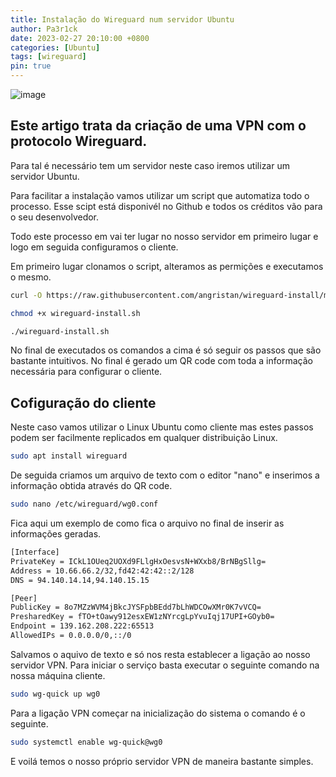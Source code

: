 ```yaml
---
title: Instalação do Wireguard num servidor Ubuntu
author: Pa3r1ck
date: 2023-02-27 20:10:00 +0800
categories: [Ubuntu]
tags: [wireguard]
pin: true
---
```


![image](https://upload.wikimedia.org/wikipedia/commons/9/98/Logo_of_WireGuard.svg)


## Este artigo trata da criação de uma VPN com o protocolo Wireguard.

Para tal é necessário tem um servidor neste caso iremos utilizar um servidor Ubuntu.

Para facilitar a instalação vamos utilizar um script que automatiza todo o processo. Esse scipt está disponivél no Github e todos os créditos vão para o seu desenvolvedor. 

Todo este processo em vai ter lugar no nosso servidor em primeiro lugar e logo em seguida configuramos o cliente.

Em primeiro lugar clonamos o script, alteramos as permições e executamos o mesmo.
``` bash
curl -O https://raw.githubusercontent.com/angristan/wireguard-install/master/wireguard-install.sh

chmod +x wireguard-install.sh

./wireguard-install.sh
```

No final de executados os comandos a cima é só seguir os passos que são bastante intuitivos. No final é gerado um QR code com toda a informação necessária para configurar o cliente.

## Cofiguração do cliente 

Neste caso vamos utilizar o Linux Ubuntu como cliente mas estes passos podem ser facilmente replicados em qualquer distribuição Linux.

``` bash
sudo apt install wireguard 
```

De seguida criamos um arquivo de texto com o editor "nano" e inserimos a informação obtida através do QR code.

``` bash
sudo nano /etc/wireguard/wg0.conf 
```

Fica aqui um exemplo de como fica o arquivo no final de inserir as informações geradas.

``` bash
[Interface]
PrivateKey = ICkL1OUeq2UOXd9FLlgHxOesvsN+WXxb8/BrNBgSllg=
Address = 10.66.66.2/32,fd42:42:42::2/128
DNS = 94.140.14.14,94.140.15.15

[Peer]
PublicKey = 8o7MZzWVM4jBkcJYSFpbBEdd7bLhWDCOwXMr0K7vVCQ=
PresharedKey = fTO+tOawy912esxEW1zNYrcgLpYvuIqj17UPI+GOyb0=
Endpoint = 139.162.208.222:65513
AllowedIPs = 0.0.0.0/0,::/0
```

Salvamos o aquivo de texto e só nos resta establecer a ligação ao nosso servidor VPN. Para iniciar o serviço basta executar o seguinte comando na nossa máquina cliente.
``` bash
sudo wg-quick up wg0
```

Para a ligação VPN começar na inicialização do sistema o comando é o seguinte.
``` bash
sudo systemctl enable wg-quick@wg0
```
E voilá temos o nosso próprio servidor VPN de maneira bastante simples.


